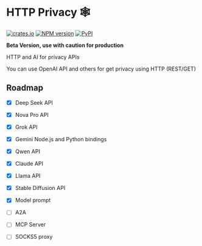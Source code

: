 # HTTP Privacy 🕸️

[![crates.io](https://img.shields.io/crates/v/privacy_http_sdk)](https://crates.io/crates/privacy_http_sdk)
[![NPM version](https://img.shields.io/npm/v/http-privacy-js.svg)](https://www.npmjs.com/package/http-privacy-js)
[![PyPI](https://img.shields.io/pypi/v/http-privacy-sdk.svg)](https://pypi.org/project/http-privacy-sdk)


**Beta Version, use with caution for production**

HTTP and AI for privacy APIs

You can use OpenAI API and others for get privacy using HTTP (REST/GET)

## Roadmap

- [x] Deep Seek API
- [x] Nova Pro API
- [x] Grok API
- [x] Gemini Node.js and Python bindings
- [x] Qwen API
- [x] Claude API
- [x] Llama API
- [x] Stable Diffusion API
- [x] Model prompt
- [ ] A2A
- [ ] MCP Server
- [ ] SOCKS5 proxy


